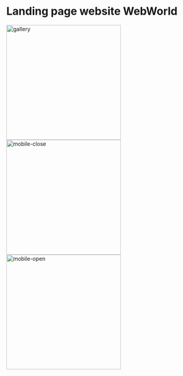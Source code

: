 # Landing page website WebWorld
<div display = 'flex'>
  <img  src="https://user-images.githubusercontent.com/77676047/149640076-10e6dc31-bb0c-4c0a-ba69-54fc94e24c8f.png" alt="gallery" height="300" />  
  <img src="https://user-images.githubusercontent.com/77676047/149640075-45a37ba0-8969-45bb-8646-67ff55f9452f.png" alt="mobile-close" height="300" />  
  <img  src="https://user-images.githubusercontent.com/77676047/149640074-96360399-1503-4698-9f21-ac01f059d05f.png" alt="mobile-open" height="300" />  
  
 </div>
